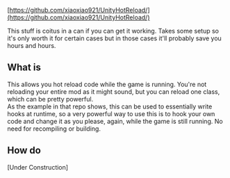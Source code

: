 [https://github.com/xiaoxiao921/UnityHotReload/](https://github.com/xiaoxiao921/UnityHotReload/)

This stuff is coitus in a can if you can get it working. Takes some setup so it's only worth it for certain cases but in those cases it'll probably save you hours and hours.

## What is
This allows you hot reload code while the game is running. You're not reloading your entire mod as it might sound, but you can reload one class, which can be pretty powerful.  
As the example in that repo shows, this can be used to essentially write hooks at runtime, so a very powerful way to use this is to hook your own code and change it as you please, again, while the game is still running. No need for recompiling or building.

## How do
[Under Construction]